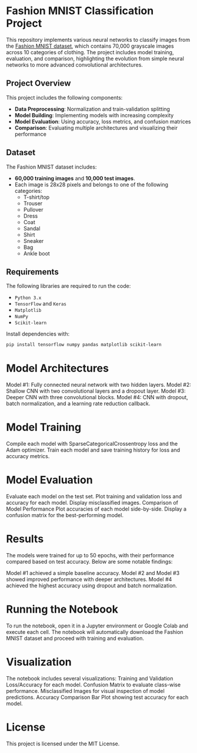 # Fashion MNIST Classification Project

This repository implements various neural networks to classify images from the [Fashion MNIST dataset](https://github.com/zalandoresearch/fashion-mnist), which contains 70,000 grayscale images across 10 categories of clothing. The project includes model training, evaluation, and comparison, highlighting the evolution from simple neural networks to more advanced convolutional architectures.

## Project Overview

This project includes the following components:
- **Data Preprocessing**: Normalization and train-validation splitting
- **Model Building**: Implementing models with increasing complexity
- **Model Evaluation**: Using accuracy, loss metrics, and confusion matrices
- **Comparison**: Evaluating multiple architectures and visualizing their performance

## Dataset

The Fashion MNIST dataset includes:
- **60,000 training images** and **10,000 test images**.
- Each image is 28x28 pixels and belongs to one of the following categories:
  - T-shirt/top
  - Trouser
  - Pullover
  - Dress
  - Coat
  - Sandal
  - Shirt
  - Sneaker
  - Bag
  - Ankle boot

## Requirements

The following libraries are required to run the code:
- `Python 3.x`
- `TensorFlow` and `Keras`
- `Matplotlib`
- `NumPy`
- `Scikit-learn`

Install dependencies with:
```bash
pip install tensorflow numpy pandas matplotlib scikit-learn
```
# Model Architectures

Model #1: Fully connected neural network with two hidden layers.
Model #2: Shallow CNN with two convolutional layers and a dropout layer.
Model #3: Deeper CNN with three convolutional blocks.
Model #4: CNN with dropout, batch normalization, and a learning rate reduction callback.

# Model Training
Compile each model with SparseCategoricalCrossentropy loss and the Adam optimizer.
Train each model and save training history for loss and accuracy metrics.

# Model Evaluation
Evaluate each model on the test set.
Plot training and validation loss and accuracy for each model.
Display misclassified images.
Comparison of Model Performance
Plot accuracies of each model side-by-side.
Display a confusion matrix for the best-performing model.

# Results
The models were trained for up to 50 epochs, with their performance compared based on test accuracy. Below are some notable findings:

Model #1 achieved a simple baseline accuracy.
Model #2 and Model #3 showed improved performance with deeper architectures.
Model #4 achieved the highest accuracy using dropout and batch normalization.

# Running the Notebook
To run the notebook, open it in a Jupyter environment or Google Colab and execute each cell. The notebook will automatically download the Fashion MNIST dataset and proceed with training and evaluation.

# Visualization
The notebook includes several visualizations:
Training and Validation Loss/Accuracy for each model.
Confusion Matrix to evaluate class-wise performance.
Misclassified Images for visual inspection of model predictions.
Accuracy Comparison Bar Plot showing test accuracy for each model.

# License
This project is licensed under the MIT License.
